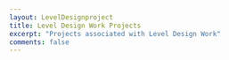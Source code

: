 ```yaml
---
layout: LevelDesignproject
title: Level Design Work Projects
excerpt: "Projects associated with Level Design Work"
comments: false
---
```

